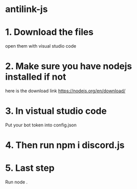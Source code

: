 # antilink-js


# 1. Download the files
  open them with visual studio code
# 2. Make sure you have nodejs installed if not
  here is the download link https://nodejs.org/en/download/
# 3. In vistual studio code
  Put your bot token into config.json
# 4. Then run npm i discord.js
# 5. Last step
  Run node .
